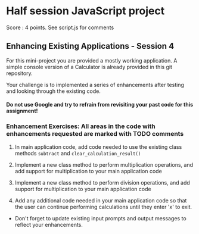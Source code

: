 # Half session JavaScript project

Score : 4 points. See script.js for comments

## Enhancing Existing Applications - Session 4

For this mini-project you are provided a mostly working application.
A simple console version of a Calculator is already provided in this git repository.

Your challenge is to implemented a series of enhancements after testing and looking through the existing code.

#### Do not use Google and try to refrain from revisiting your past code for this assignment!

### Enhancement Exercises: All areas in the code with enhancements requested are marked with TODO comments
1. In main application code, add code needed to use the existing 
class methods ```subtract``` and ```clear_calculation_result()``` 

2. Implement a new class method to perform multiplication operations, 
and add support for multiplication to your main application code
3. Implement a new class method to perform division operations, and add 
support for multiplication to your main application code

4. Add any additional code needed in your main application code so 
that the user can continue performing calculations until they enter 'x' to exit.

* Don't forget to update existing input prompts and output messages to reflect your enhancements. 
